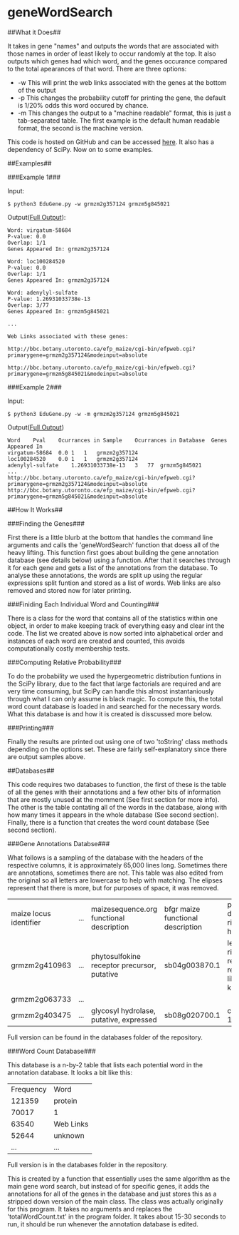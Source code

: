 geneWordSearch
==============

##What it Does##

It takes in gene "names" and outputs the words that are associated with those names in order of least likely to occur randomly at the top. It also outputs which genes had which word, and the genes occurance compared to the total apearances of that word. There are three options:

* -w This will print the web links associated with the genes at the bottom of the output
* -p This changes the probability cutoff for printing the gene, the default is 1/20% odds this word occured by chance.
* -m This changes the output to a "machine readable" format, this is just a tab-separated table. The first example is the default human readable format, the second is the machine version.

This code is hosted on GitHub and can be accessed [here](https://github.com/monprin/geneWordSearch/). It also has a dependency of SciPy. Now on to some examples.

##Examples##

###Example 1###

Input:

`$ python3 EduGene.py -w grmzm2g357124 grmzm5g845021`

Output([Full Output](http://www.monprin.com/CompBio/12022014/Human.txt)):
    
    Word: virgatum-58684
    P-value: 0.0
    Overlap: 1/1
    Genes Appeared In: grmzm2g357124
     
    Word: loc100284520
    P-value: 0.0
    Overlap: 1/1
    Genes Appeared In: grmzm2g357124
    
    Word: adenylyl-sulfate
    P-value: 1.26931033738e-13
    Overlap: 3/77
    Genes Appeared In: grmzm5g845021
    
    ...
      
    Web Links associated with these genes:
    
    http://bbc.botany.utoronto.ca/efp_maize/cgi-bin/efpweb.cgi?primarygene=grmzm2g357124&modeinput=absolute
      
    http://bbc.botany.utoronto.ca/efp_maize/cgi-bin/efpweb.cgi?primarygene=grmzm5g845021&modeinput=absolute

###Example 2###

Input:

`$ python3 EduGene.py -w -m grmzm2g357124 grmzm5g845021`

Output([Full Output](http://www.monprin.com/CompBio/12022014/Robot.txt))

    Word	Pval	Ocurrances in Sample	Ocurrances in Database	Genes Appeared In
    virgatum-58684	0.0	1	1	grmzm2g357124
    loc100284520	0.0	1	1	grmzm2g357124
    adenylyl-sulfate	1.26931033738e-13	3	77	grmzm5g845021
    ...
    http://bbc.botany.utoronto.ca/efp_maize/cgi-bin/efpweb.cgi?primarygene=grmzm2g357124&modeinput=absolute
    http://bbc.botany.utoronto.ca/efp_maize/cgi-bin/efpweb.cgi?primarygene=grmzm5g845021&modeinput=absolute

##How It Works##

###Finding the Genes###

First there is a little blurb at the bottom that handles the command line arguments and calls the 'geneWordSearch' function that doess all of the heavy lifting. This function first goes about building the gene annotation database (see details below) using a function. After that it searches through it for each gene and gets a list of the annotations from the database. To analyse these annotations, the words are split up using the regular expressions split funtion and stored as a list of words. Web links are also removed and stored now for later printing.

###Finiding Each Individual Word and Counting###

There is a class for the word that contains all of the statistics within one object, in order to make keeping track of everything easy and clear int the code. The list we created above is now sorted into alphabetical order and instances of each word are created and counted, this avoids computationally costly membership tests.

###Computing Relative Probability###

To do the probability we used the hypergeometric distribution funtions in the SciPy library, due to the fact that large factorials are required and are very time consuming, but SciPy can handle this almost instantaniously through what I can only assume is black magic. To compute this, the total word count database is loaded in and searched for the necessary words. What this database is and how it is created is disscussed more below.

###Printing###

Finally the results are printed out using one of two 'toString' class methods depending on the options set. These are fairly self-explanatory since there are output samples above.

##Databases##

This code requires two databases to function, the first of these is the table of all the genes with their annotations and a few other bits of information that are mostly unused at the momment (See first section for more info). The other is the table contating all of the words in the database, along with how many times it appears in the whole database (See second section). Finally, there is a function that creates the word count database (See second section).

###Gene Annotations Databse###

What follows is a sampling of the database with the headers of the respective columns, it is approximately 65,000 lines long. Sometimes there are annotations, sometimes there are not. This table was also edited from the original so all letters are lowercase to help with matching. The elipses represent that there is more, but for purposes of space, it was removed.

<table>
		<tr>
			<td>maize locus identifier</td>
			<td>...</td>
			<td>maizesequence.org functional description</td>
			<td>bfgr maize functional description</td>
			<td>pfam domain	rice best hit</td>
			<td>...</td>
		</tr>
		<tr>
			<td>grmzm2g410963</td>
			<td>...</td>
			<td>phytosulfokine receptor precursor, putative</td>
			<td>sb04g003870.1</td>
			<td>leucine-rich repeat receptor-like kinase</td>
			<td>...</td>
		</tr>
		<tr>
			<td>grmzm2g063733</td>
			<td>...</td>
			<td> </td>
			<td> </td>
			<td> </td>
			<td>...</td>
		</tr>
		<tr>
			<td>grmzm2g403475</td>
			<td>...</td>
			<td>glycosyl hydrolase, putative, expressed</td>
			<td>sb08g020700.1</td>
			<td>chitinase 1</td>
			<td>...</td>
		</tr>
	</table>

Full version can be found in the databases folder of the repository.

###Word Count Database###

This database is a n-by-2 table that lists each potential word in the annotation database. It looks a bit like this:

<table>
	<tr>
		<td>Frequency</td>
		<td>Word</td>
	</tr>
	<tr>
		<td>121359</td>
		<td>protein</td>
	</tr>
	<tr>
		<td>70017</td>
		<td>1</td>
	</tr>
	<tr>
		<td>63540</td>
		<td>Web Links</td>
	</tr>
	<tr>
		<td>52644</td>
		<td>unknown</td>
	</tr>
	<tr>
		<td>...</td>
		<td>...</td>
	</tr>
</table>

Full version is in the databases folder in the repository.

This is created by a function that essentially uses the same algorithm as the main gene word search, but instead of for specific genes, it adds the annotations for all of the genes in the database and just stores this as a stripped down version of the main class. The class was actually originally for this program. It takes no arguments and replaces the 'totalWordCount.txt' in the program folder. It takes about 15-30 seconds to run, it should be run whenever the annotation database is edited.
